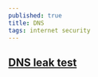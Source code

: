 ```yaml
---
published: true
title: DNS
tags: internet security
---
```

## [DNS leak test](https://www.dnsleaktest.com/what-is-transparent-dns-proxy.html)